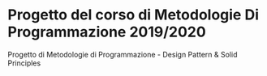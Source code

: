 # Progetto del corso di Metodologie Di Programmazione 2019/2020
Progetto di Metodologie di Programmazione - Design Pattern & Solid Principles
